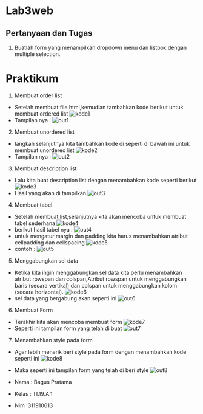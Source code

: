 # Lab3web
## Pertanyaan dan Tugas
1. Buatlah form yang menampilkan dropdown menu dan listbox dengan multiple selection.

# Praktikum
1. Membuat order list
- Setelah membuat file html,kemudian tambahkan kode berikut untuk membuat ordered list
![kode1](https://github.com/kannahs/Lab3web/blob/master/Image/kode1.PNG?raw=true)
- Tampilan nya :
![out1](https://github.com/kannahs/Lab3web/blob/master/Image/out1.PNG?raw=true)
2. Membuat unordered list
- langkah selanjutnya kita tambahkan kode di seperti di bawah ini untuk membuat unordered list
![kode2](https://github.com/kannahs/Lab3web/blob/master/Image/kode2.PNG?raw=true)
- Tampilan nya :
![out2](https://github.com/kannahs/Lab3web/blob/master/Image/fixout2.PNG?raw=true)
3. Membuat description list
- Lalu kita buat description list dengan menambahkan kode seperti berikut
![kode3](https://github.com/kannahs/Lab3web/blob/master/Image/kode3.PNG?raw=true)
- Hasil yang akan di tampilkan
![out3](https://github.com/kannahs/Lab3web/blob/master/Image/out3.PNG?raw=true)
4. Membuat tabel
- Setelah membuat list,selanjutnya kita akan mencoba untuk membuat tabel sederhana
![kode4](https://github.com/kannahs/Lab3web/blob/master/Image/kode4.PNG?raw=true)
- berikut hasil tabel nya :
![out4](https://github.com/kannahs/Lab3web/blob/master/Image/out4.PNG?raw=true)
- untuk mengatur margin dan padding kita harus menambahkan atribut cellpadding dan cellspacing
![kode5](https://github.com/kannahs/Lab3web/blob/master/Image/kode5.PNG?raw=true)
- contoh :
![out5](https://github.com/kannahs/Lab3web/blob/master/Image/out5.PNG?raw=true)
5. Menggabungkan sel data
- Ketika kita ingin menggabungkan sel data kita perlu menambahkan atribut rowspan dan colspan,Atribut rowspan untuk
menggabungkan baris (secara vertikal) dan colspan untuk menggabungkan kolom (secara
horizontal).
![kode6](https://github.com/kannahs/Lab3web/blob/master/Image/kode6.PNG?raw=true)
- sel data yang bergabung akan seperti ini 
![out6](https://github.com/kannahs/Lab3web/blob/master/Image/out6.PNG?raw=true)
6. Membuat Form
- Terakhir kita akan mencoba membuat form
![kode7](https://github.com/kannahs/Lab3web/blob/master/Image/kode7.PNG?raw=true)
- Seperti ini tampilan form yang telah di buat
![out7](https://github.com/kannahs/Lab3web/blob/master/Image/out7.PNG?raw=true)
7. Menambahkan style pada form
- Agar lebih menarik beri style pada form dengan menambahkan kode seperti ini
![kode8](https://github.com/kannahs/Lab3web/blob/master/Image/kode8.PNG?raw=true)
- Maka seperti ini tampilan form yang telah di beri style
![out8](https://github.com/kannahs/Lab3web/blob/master/Image/out8.PNG?raw=true)



- Nama : Bagus Pratama
- Kelas : TI.19.A.1
- Nim :311910613